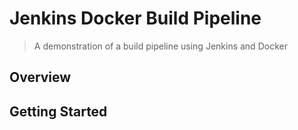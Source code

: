# Jenkins Docker Build Pipeline
> A demonstration of a build pipeline using Jenkins and Docker

## Overview


## Getting Started
